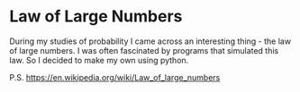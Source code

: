 # Law of Large Numbers

During my studies of probability I came across an interesting thing - the law of large numbers. I was often fascinated by programs that simulated this law. So I decided to make my own using python.

P.S. https://en.wikipedia.org/wiki/Law_of_large_numbers
